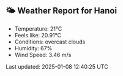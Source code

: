 <!-- WEATHER-START -->
## 🌤 Weather Report for Hanoi

- Temperature: 21°C
- Feels like: 20.91°C
- Conditions: overcast clouds
- Humidity: 67%
- Wind Speed: 3.46 m/s

Last updated: 2025-01-08 12:40:25 UTC
<!-- WEATHER-END -->
